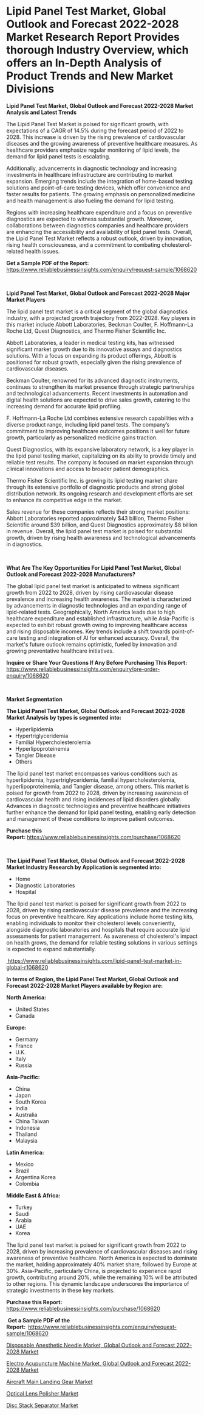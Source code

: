 <p><h1>Lipid Panel Test Market, Global Outlook and Forecast 2022-2028 Market Research Report Provides thorough Industry Overview, which offers an In-Depth Analysis of Product Trends and New Market Divisions</h1></p><p><strong>Lipid Panel Test Market, Global Outlook and Forecast 2022-2028 Market Analysis and Latest Trends</strong></p>
<p><p>The Lipid Panel Test Market is poised for significant growth, with expectations of a CAGR of 14.5% during the forecast period of 2022 to 2028. This increase is driven by the rising prevalence of cardiovascular diseases and the growing awareness of preventive healthcare measures. As healthcare providers emphasize regular monitoring of lipid levels, the demand for lipid panel tests is escalating.</p><p>Additionally, advancements in diagnostic technology and increasing investments in healthcare infrastructure are contributing to market expansion. Emerging trends include the integration of home-based testing solutions and point-of-care testing devices, which offer convenience and faster results for patients. The growing emphasis on personalized medicine and health management is also fueling the demand for lipid testing.</p><p>Regions with increasing healthcare expenditure and a focus on preventive diagnostics are expected to witness substantial growth. Moreover, collaborations between diagnostics companies and healthcare providers are enhancing the accessibility and availability of lipid panel tests. Overall, the Lipid Panel Test Market reflects a robust outlook, driven by innovation, rising health consciousness, and a commitment to combating cholesterol-related health issues.</p></p>
<p><strong>Get a Sample PDF of the Report:&nbsp;</strong> <a href="https://www.reliablebusinessinsights.com/enquiry/request-sample/1068620?utm_campaign=2794&utm_medium=2&utm_source=Github&utm_content=ia&utm_term=21032025&utm_id=lipid-panel-test-market-global-outlook-and-forecast-2022-2028">https://www.reliablebusinessinsights.com/enquiry/request-sample/1068620</a></p>
<p>&nbsp;</p>
<p><strong>Lipid Panel Test Market, Global Outlook and Forecast 2022-2028 Major Market Players</strong></p>
<p><p>The lipid panel test market is a critical segment of the global diagnostics industry, with a projected growth trajectory from 2022-2028. Key players in this market include Abbott Laboratories, Beckman Coulter, F. Hoffmann-La Roche Ltd, Quest Diagnostics, and Thermo Fisher Scientific Inc.</p><p>Abbott Laboratories, a leader in medical testing kits, has witnessed significant market growth due to its innovative assays and diagnostics solutions. With a focus on expanding its product offerings, Abbott is positioned for robust growth, especially given the rising prevalence of cardiovascular diseases.</p><p>Beckman Coulter, renowned for its advanced diagnostic instruments, continues to strengthen its market presence through strategic partnerships and technological advancements. Recent investments in automation and digital health solutions are expected to drive sales growth, catering to the increasing demand for accurate lipid profiling.</p><p>F. Hoffmann-La Roche Ltd combines extensive research capabilities with a diverse product range, including lipid panel tests. The company’s commitment to improving healthcare outcomes positions it well for future growth, particularly as personalized medicine gains traction.</p><p>Quest Diagnostics, with its expansive laboratory network, is a key player in the lipid panel testing market, capitalizing on its ability to provide timely and reliable test results. The company is focused on market expansion through clinical innovations and access to broader patient demographics.</p><p>Thermo Fisher Scientific Inc. is growing its lipid testing market share through its extensive portfolio of diagnostic products and strong global distribution network. Its ongoing research and development efforts are set to enhance its competitive edge in the market.</p><p>Sales revenue for these companies reflects their strong market positions: Abbott Laboratories reported approximately $43 billion, Thermo Fisher Scientific around $39 billion, and Quest Diagnostics approximately $8 billion in revenue. Overall, the lipid panel test market is poised for substantial growth, driven by rising health awareness and technological advancements in diagnostics.</p></p>
<p>&nbsp;</p>
<p><strong>What Are The Key Opportunities For Lipid Panel Test Market, Global Outlook and Forecast 2022-2028 Manufacturers?</strong></p>
<p><p>The global lipid panel test market is anticipated to witness significant growth from 2022 to 2028, driven by rising cardiovascular disease prevalence and increasing health awareness. The market is characterized by advancements in diagnostic technologies and an expanding range of lipid-related tests. Geographically, North America leads due to high healthcare expenditure and established infrastructure, while Asia-Pacific is expected to exhibit robust growth owing to improving healthcare access and rising disposable incomes. Key trends include a shift towards point-of-care testing and integration of AI for enhanced accuracy. Overall, the market's future outlook remains optimistic, fueled by innovation and growing preventative healthcare initiatives.</p></p>
<p><strong>Inquire or Share Your Questions If Any Before Purchasing This Report:</strong> <a href="https://www.reliablebusinessinsights.com/enquiry/pre-order-enquiry/1068620?utm_campaign=2794&utm_medium=2&utm_source=Github&utm_content=ia&utm_term=21032025&utm_id=lipid-panel-test-market-global-outlook-and-forecast-2022-2028">https://www.reliablebusinessinsights.com/enquiry/pre-order-enquiry/1068620</a></p>
<p>&nbsp;</p>
<p><strong>Market Segmentation</strong></p>
<p><strong>The Lipid Panel Test Market, Global Outlook and Forecast 2022-2028 Market Analysis by types is segmented into:</strong></p>
<p><ul><li>Hyperlipidemia</li><li>Hypertriglyceridemia</li><li>Familial Hypercholesterolemia</li><li>Hyperlipoproteinemia</li><li>Tangier Disease</li><li>Others</li></ul></p>
<p><p>The lipid panel test market encompasses various conditions such as hyperlipidemia, hypertriglyceridemia, familial hypercholesterolemia, hyperlipoproteinemia, and Tangier disease, among others. This market is poised for growth from 2022 to 2028, driven by increasing awareness of cardiovascular health and rising incidences of lipid disorders globally. Advances in diagnostic technologies and preventive healthcare initiatives further enhance the demand for lipid panel testing, enabling early detection and management of these conditions to improve patient outcomes.</p></p>
<p><strong>Purchase this Report:&nbsp;</strong><a href="https://www.reliablebusinessinsights.com/purchase/1068620?utm_campaign=2794&utm_medium=2&utm_source=Github&utm_content=ia&utm_term=21032025&utm_id=lipid-panel-test-market-global-outlook-and-forecast-2022-2028">https://www.reliablebusinessinsights.com/purchase/1068620</a></p>
<p>&nbsp;</p>
<p><strong>The Lipid Panel Test Market, Global Outlook and Forecast 2022-2028 Market Industry Research by Application is segmented into:</strong></p>
<p><ul><li>Home</li><li>Diagnostic Laboratories</li><li>Hospital</li></ul></p>
<p><p>The lipid panel test market is poised for significant growth from 2022 to 2028, driven by rising cardiovascular disease prevalence and the increasing focus on preventive healthcare. Key applications include home testing kits, enabling individuals to monitor their cholesterol levels conveniently, alongside diagnostic laboratories and hospitals that require accurate lipid assessments for patient management. As awareness of cholesterol's impact on health grows, the demand for reliable testing solutions in various settings is expected to expand substantially.</p></p>
<p><a href="https://www.reliablebusinessinsights.com/lipid-panel-test-market-in-global-r1068620?utm_campaign=2794&utm_medium=2&utm_source=Github&utm_content=ia&utm_term=21032025&utm_id=lipid-panel-test-market-global-outlook-and-forecast-2022-2028">&nbsp;https://www.reliablebusinessinsights.com/lipid-panel-test-market-in-global-r1068620</a></p>
<p><strong>In terms of Region, the Lipid Panel Test Market, Global Outlook and Forecast 2022-2028 Market Players available by Region are:</strong></p>
<p>
    <p> <strong> North America: </strong>
        <ul>
            <li>United States</li>
            <li>Canada</li>
        </ul>
        </p> 
    <p> <strong> Europe: </strong>
        <ul>
            <li>Germany</li>
            <li>France</li>
            <li>U.K.</li>
            <li>Italy</li>
            <li>Russia</li>
        </ul>
        </p> 
    <p> <strong> Asia-Pacific: </strong>
        <ul>
            <li>China</li>
            <li>Japan</li>
            <li>South Korea</li>
            <li>India</li>
            <li>Australia</li>
            <li>China Taiwan</li>
            <li>Indonesia</li>
            <li>Thailand</li>
            <li>Malaysia</li>
        </ul>
        </p> 
    <p> <strong> Latin America: </strong>
        <ul>
            <li>Mexico</li>
            <li>Brazil</li>
            <li>Argentina Korea</li>
            <li>Colombia</li>
        </ul>
        </p> 
    <p> <strong> Middle East & Africa: </strong>
        <ul>
            <li>Turkey</li>
            <li>Saudi</li>
            <li>Arabia</li>
            <li>UAE</li>
            <li>Korea</li>
        </ul>
    </p>
    </p>
<p><p>The lipid panel test market is poised for significant growth from 2022 to 2028, driven by increasing prevalence of cardiovascular diseases and rising awareness of preventive healthcare. North America is expected to dominate the market, holding approximately 40% market share, followed by Europe at 30%. Asia-Pacific, particularly China, is projected to experience rapid growth, contributing around 20%, while the remaining 10% will be attributed to other regions. This dynamic landscape underscores the importance of strategic investments in these key markets.</p></p>
<p><strong>Purchase this Report: </strong><a href="https://www.reliablebusinessinsights.com/purchase/1068620?utm_campaign=2794&utm_medium=2&utm_source=Github&utm_content=ia&utm_term=21032025&utm_id=lipid-panel-test-market-global-outlook-and-forecast-2022-2028">https://www.reliablebusinessinsights.com/purchase/1068620</a></p>
<p>&nbsp;<strong>Get a Sample PDF of the Report:&nbsp;&nbsp;</strong><a href="https://www.reliablebusinessinsights.com/enquiry/request-sample/1068620?utm_campaign=2794&utm_medium=2&utm_source=Github&utm_content=ia&utm_term=21032025&utm_id=lipid-panel-test-market-global-outlook-and-forecast-2022-2028">https://www.reliablebusinessinsights.com/enquiry/request-sample/1068620</a></p>
<p><strong></strong></p>
<p><p><a href="https://github.com/sanokdagada01/Market-Research-Report-List-1/blob/main/disposable-anesthetic-needle-market-global-outlook-and-forecast-2022-2028-market.md?utm_campaign=2794&utm_medium=2&utm_source=Github&utm_content=ia&utm_term=21032025&utm_id=lipid-panel-test-market-global-outlook-and-forecast-2022-2028">Disposable Anesthetic Needle Market, Global Outlook and Forecast 2022-2028 Market</a></p><p><a href="https://github.com/haajipauget/Market-Research-Report-List-1/blob/main/electro-acupuncture-machine-market-global-outlook-and-forecast-2022-2028-market.md?utm_campaign=2794&utm_medium=2&utm_source=Github&utm_content=ia&utm_term=21032025&utm_id=lipid-panel-test-market-global-outlook-and-forecast-2022-2028">Electro Acupuncture Machine Market, Global Outlook and Forecast 2022-2028 Market</a></p><p><a href="https://www.linkedin.com/pulse/key-insights-aircraft-main-landing-gear-market-2025-2032-erf4c?utm_campaign=2794&utm_medium=2&utm_source=Github&utm_content=ia&utm_term=21032025&utm_id=lipid-panel-test-market-global-outlook-and-forecast-2022-2028">Aircraft Main Landing Gear Market</a></p><p><a href="https://www.linkedin.com/pulse/optical-lens-polisher-market-growth-outlook-comprehensive-7kgkc?utm_campaign=2794&utm_medium=2&utm_source=Github&utm_content=ia&utm_term=21032025&utm_id=lipid-panel-test-market-global-outlook-and-forecast-2022-2028">Optical Lens Polisher Market</a></p><p><a href="https://www.linkedin.com/pulse/disc-stack-separator-market-analysis-report-global-insights-wxauc?utm_campaign=2794&utm_medium=2&utm_source=Github&utm_content=ia&utm_term=21032025&utm_id=lipid-panel-test-market-global-outlook-and-forecast-2022-2028">Disc Stack Separator Market</a></p></p>